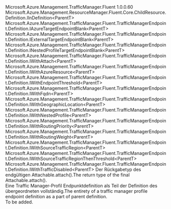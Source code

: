 <Type Name="IDefinition&lt;ParentT&gt;" FullName="Microsoft.Azure.Management.TrafficManager.Fluent.TrafficManagerEndpoint.Definition.IDefinition&lt;ParentT&gt;">
  <TypeSignature Language="C#" Value="public interface IDefinition&lt;ParentT&gt; : Microsoft.Azure.Management.ResourceManager.Fluent.Core.ChildResource.Definition.IInDefinition&lt;ParentT&gt;, Microsoft.Azure.Management.TrafficManager.Fluent.TrafficManagerEndpoint.Definition.IAzureTargetEndpointBlank&lt;ParentT&gt;, Microsoft.Azure.Management.TrafficManager.Fluent.TrafficManagerEndpoint.Definition.IExternalTargetEndpointBlank&lt;ParentT&gt;, Microsoft.Azure.Management.TrafficManager.Fluent.TrafficManagerEndpoint.Definition.INestedProfileTargetEndpointBlank&lt;ParentT&gt;, Microsoft.Azure.Management.TrafficManager.Fluent.TrafficManagerEndpoint.Definition.IWithAttach&lt;ParentT&gt;, Microsoft.Azure.Management.TrafficManager.Fluent.TrafficManagerEndpoint.Definition.IWithAzureResource&lt;ParentT&gt;, Microsoft.Azure.Management.TrafficManager.Fluent.TrafficManagerEndpoint.Definition.IWithEndpointThreshold&lt;ParentT&gt;, Microsoft.Azure.Management.TrafficManager.Fluent.TrafficManagerEndpoint.Definition.IWithFqdn&lt;ParentT&gt;, Microsoft.Azure.Management.TrafficManager.Fluent.TrafficManagerEndpoint.Definition.IWithGeographicLocation&lt;ParentT&gt;, Microsoft.Azure.Management.TrafficManager.Fluent.TrafficManagerEndpoint.Definition.IWithNestedProfile&lt;ParentT&gt;, Microsoft.Azure.Management.TrafficManager.Fluent.TrafficManagerEndpoint.Definition.IWithRoutingPriority&lt;ParentT&gt;, Microsoft.Azure.Management.TrafficManager.Fluent.TrafficManagerEndpoint.Definition.IWithRoutingWeight&lt;ParentT&gt;, Microsoft.Azure.Management.TrafficManager.Fluent.TrafficManagerEndpoint.Definition.IWithSourceTrafficRegion&lt;ParentT&gt;, Microsoft.Azure.Management.TrafficManager.Fluent.TrafficManagerEndpoint.Definition.IWithSourceTrafficRegionThenThreshold&lt;ParentT&gt;, Microsoft.Azure.Management.TrafficManager.Fluent.TrafficManagerEndpoint.Definition.IWithTrafficDisabled&lt;ParentT&gt;" />
  <TypeSignature Language="ILAsm" Value=".class public interface auto ansi abstract IDefinition`1&lt;ParentT&gt; implements class Microsoft.Azure.Management.ResourceManager.Fluent.Core.ChildResource.Definition.IInDefinition`1&lt;!ParentT&gt;, class Microsoft.Azure.Management.TrafficManager.Fluent.TrafficManagerEndpoint.Definition.IAzureTargetEndpointBlank`1&lt;!ParentT&gt;, class Microsoft.Azure.Management.TrafficManager.Fluent.TrafficManagerEndpoint.Definition.IExternalTargetEndpointBlank`1&lt;!ParentT&gt;, class Microsoft.Azure.Management.TrafficManager.Fluent.TrafficManagerEndpoint.Definition.INestedProfileTargetEndpointBlank`1&lt;!ParentT&gt;, class Microsoft.Azure.Management.TrafficManager.Fluent.TrafficManagerEndpoint.Definition.IWithAttach`1&lt;!ParentT&gt;, class Microsoft.Azure.Management.TrafficManager.Fluent.TrafficManagerEndpoint.Definition.IWithAzureResource`1&lt;!ParentT&gt;, class Microsoft.Azure.Management.TrafficManager.Fluent.TrafficManagerEndpoint.Definition.IWithEndpointThreshold`1&lt;!ParentT&gt;, class Microsoft.Azure.Management.TrafficManager.Fluent.TrafficManagerEndpoint.Definition.IWithFqdn`1&lt;!ParentT&gt;, class Microsoft.Azure.Management.TrafficManager.Fluent.TrafficManagerEndpoint.Definition.IWithGeographicLocation`1&lt;!ParentT&gt;, class Microsoft.Azure.Management.TrafficManager.Fluent.TrafficManagerEndpoint.Definition.IWithNestedProfile`1&lt;!ParentT&gt;, class Microsoft.Azure.Management.TrafficManager.Fluent.TrafficManagerEndpoint.Definition.IWithRoutingPriority`1&lt;!ParentT&gt;, class Microsoft.Azure.Management.TrafficManager.Fluent.TrafficManagerEndpoint.Definition.IWithRoutingWeight`1&lt;!ParentT&gt;, class Microsoft.Azure.Management.TrafficManager.Fluent.TrafficManagerEndpoint.Definition.IWithSourceTrafficRegion`1&lt;!ParentT&gt;, class Microsoft.Azure.Management.TrafficManager.Fluent.TrafficManagerEndpoint.Definition.IWithSourceTrafficRegionThenThreshold`1&lt;!ParentT&gt;, class Microsoft.Azure.Management.TrafficManager.Fluent.TrafficManagerEndpoint.Definition.IWithTrafficDisabled`1&lt;!ParentT&gt;" />
  <TypeSignature Language="DocId" Value="T:Microsoft.Azure.Management.TrafficManager.Fluent.TrafficManagerEndpoint.Definition.IDefinition`1" />
  <TypeSignature Language="VB.NET" Value="Public Interface IDefinition(Of ParentT)&#xA;Implements IAzureTargetEndpointBlank(Of ParentT), IExternalTargetEndpointBlank(Of ParentT), IInDefinition(Of ParentT), INestedProfileTargetEndpointBlank(Of ParentT), IWithAttach(Of ParentT), IWithAzureResource(Of ParentT), IWithEndpointThreshold(Of ParentT), IWithFqdn(Of ParentT), IWithGeographicLocation(Of ParentT), IWithNestedProfile(Of ParentT), IWithRoutingPriority(Of ParentT), IWithRoutingWeight(Of ParentT), IWithSourceTrafficRegion(Of ParentT), IWithSourceTrafficRegionThenThreshold(Of ParentT), IWithTrafficDisabled(Of ParentT)" />
  <TypeSignature Language="F#" Value="type IDefinition&lt;'ParentT&gt; = interface&#xA;    interface IAzureTargetEndpointBlank&lt;'ParentT&gt;&#xA;    interface IWithAzureResource&lt;'ParentT&gt;&#xA;    interface IExternalTargetEndpointBlank&lt;'ParentT&gt;&#xA;    interface IWithFqdn&lt;'ParentT&gt;&#xA;    interface INestedProfileTargetEndpointBlank&lt;'ParentT&gt;&#xA;    interface IWithNestedProfile&lt;'ParentT&gt;&#xA;    interface IWithSourceTrafficRegion&lt;'ParentT&gt;&#xA;    interface IWithSourceTrafficRegionThenThreshold&lt;'ParentT&gt;&#xA;    interface IWithEndpointThreshold&lt;'ParentT&gt;&#xA;    interface IWithAttach&lt;'ParentT&gt;&#xA;    interface IInDefinition&lt;'ParentT&gt;&#xA;    interface IWithRoutingWeight&lt;'ParentT&gt;&#xA;    interface IWithRoutingPriority&lt;'ParentT&gt;&#xA;    interface IWithGeographicLocation&lt;'ParentT&gt;&#xA;    interface IWithTrafficDisabled&lt;'ParentT&gt;" />
  <AssemblyInfo>
    <AssemblyName>Microsoft.Azure.Management.TrafficManager.Fluent</AssemblyName>
    <AssemblyVersion>1.0.0.60</AssemblyVersion>
  </AssemblyInfo>
  <TypeParameters>
    <TypeParameter Name="ParentT" />
  </TypeParameters>
  <Interfaces>
    <Interface>
      <InterfaceName>Microsoft.Azure.Management.ResourceManager.Fluent.Core.ChildResource.Definition.IInDefinition&lt;ParentT&gt;</InterfaceName>
    </Interface>
    <Interface>
      <InterfaceName>Microsoft.Azure.Management.TrafficManager.Fluent.TrafficManagerEndpoint.Definition.IAzureTargetEndpointBlank&lt;ParentT&gt;</InterfaceName>
    </Interface>
    <Interface>
      <InterfaceName>Microsoft.Azure.Management.TrafficManager.Fluent.TrafficManagerEndpoint.Definition.IExternalTargetEndpointBlank&lt;ParentT&gt;</InterfaceName>
    </Interface>
    <Interface>
      <InterfaceName>Microsoft.Azure.Management.TrafficManager.Fluent.TrafficManagerEndpoint.Definition.INestedProfileTargetEndpointBlank&lt;ParentT&gt;</InterfaceName>
    </Interface>
    <Interface>
      <InterfaceName>Microsoft.Azure.Management.TrafficManager.Fluent.TrafficManagerEndpoint.Definition.IWithAttach&lt;ParentT&gt;</InterfaceName>
    </Interface>
    <Interface>
      <InterfaceName>Microsoft.Azure.Management.TrafficManager.Fluent.TrafficManagerEndpoint.Definition.IWithAzureResource&lt;ParentT&gt;</InterfaceName>
    </Interface>
    <Interface>
      <InterfaceName>Microsoft.Azure.Management.TrafficManager.Fluent.TrafficManagerEndpoint.Definition.IWithEndpointThreshold&lt;ParentT&gt;</InterfaceName>
    </Interface>
    <Interface>
      <InterfaceName>Microsoft.Azure.Management.TrafficManager.Fluent.TrafficManagerEndpoint.Definition.IWithFqdn&lt;ParentT&gt;</InterfaceName>
    </Interface>
    <Interface>
      <InterfaceName>Microsoft.Azure.Management.TrafficManager.Fluent.TrafficManagerEndpoint.Definition.IWithGeographicLocation&lt;ParentT&gt;</InterfaceName>
    </Interface>
    <Interface>
      <InterfaceName>Microsoft.Azure.Management.TrafficManager.Fluent.TrafficManagerEndpoint.Definition.IWithNestedProfile&lt;ParentT&gt;</InterfaceName>
    </Interface>
    <Interface>
      <InterfaceName>Microsoft.Azure.Management.TrafficManager.Fluent.TrafficManagerEndpoint.Definition.IWithRoutingPriority&lt;ParentT&gt;</InterfaceName>
    </Interface>
    <Interface>
      <InterfaceName>Microsoft.Azure.Management.TrafficManager.Fluent.TrafficManagerEndpoint.Definition.IWithRoutingWeight&lt;ParentT&gt;</InterfaceName>
    </Interface>
    <Interface>
      <InterfaceName>Microsoft.Azure.Management.TrafficManager.Fluent.TrafficManagerEndpoint.Definition.IWithSourceTrafficRegion&lt;ParentT&gt;</InterfaceName>
    </Interface>
    <Interface>
      <InterfaceName>Microsoft.Azure.Management.TrafficManager.Fluent.TrafficManagerEndpoint.Definition.IWithSourceTrafficRegionThenThreshold&lt;ParentT&gt;</InterfaceName>
    </Interface>
    <Interface>
      <InterfaceName>Microsoft.Azure.Management.TrafficManager.Fluent.TrafficManagerEndpoint.Definition.IWithTrafficDisabled&lt;ParentT&gt;</InterfaceName>
    </Interface>
  </Interfaces>
  <Docs>
    <typeparam name="ParentT"><span data-ttu-id="d2838-101">Der Rückgabetyp des endgültigen Attachable.attach().</span><span class="sxs-lookup"><span data-stu-id="d2838-101">The return type of the final  Attachable.attach().</span></span></typeparam>
    <summary>
            <span data-ttu-id="d2838-102">Eine Traffic Manager-Profil Endpunktdefinition als Teil der Definition des übergeordneten vollständig.</span><span class="sxs-lookup"><span data-stu-id="d2838-102">The entirety of a traffic manager profile endpoint definition as a part of parent definition.</span></span>
            </summary>
    <remarks>To be added.</remarks>
  </Docs>
  <Members />
</Type>